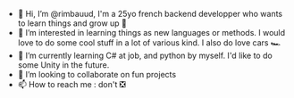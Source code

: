 - 👋 Hi, I’m @rimbauud, I'm a 25yo french backend developper who wants to learn things and grow up 🌱
- 👀 I’m interested in learning things as new languages or methods. I would love to do some cool stuff in a lot of various kind. I also do love cars 🏎️
- 🌱 I’m currently learning C# at job, and python by myself. I'd like to do some Unity in the future.
- 💞️ I’m looking to collaborate on fun projects 
- 📫 How to reach me : don't ❎

<!---
rimbauud/rimbauud is a ✨ special ✨ repository because its `README.md` (this file) appears on your GitHub profile.
You can click the Preview link to take a look at your changes.
--->
